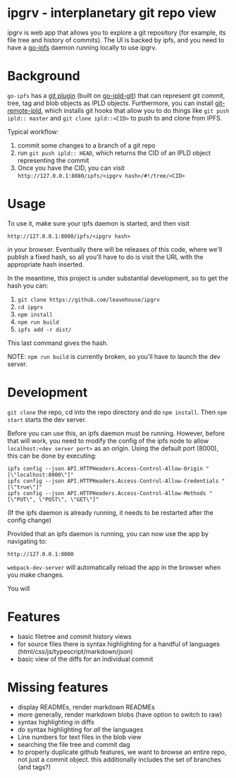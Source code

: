 # ipgrv - interplanetary git repo view

ipgrv is web app that allows you to explore a git repository (for example, its file tree and history of commits). The UI is backed by ipfs, and you need to have a [go-ipfs](https://github.com/ipfs/go-ipfs/) daemon running locally to use ipgrv.

# Background

`go-ipfs` has a [git plugin](https://github.com/ipfs/go-ipfs/blob/ce22b83f24f72f18318c8649ff1bed3d3e96768e/docs/plugins.md#ipld) (built on [go-ipld-git](https://github.com/ipfs/go-ipld-git)) that can represent git commit, tree, tag and blob objects as IPLD objects. Furthermore, you can install [git-remote-ipld](https://github.com/magik6k/git-remote-ipld), which installs git hooks that allow you to do things like `git push ipld:: master` and `git clone ipld::<CID>` to push to and clone from IPFS.

Typical workflow:

 1. commit some changes to a branch of a git repo
 2. run `git push ipld:: HEAD`, which returns the CID of an IPLD object
    representing the commit
 3. Once you have the CID, you can visit `http://127.0.0.1:8080/ipfs/<ipgrv hash>/#!/tree/<CID>`

# Usage

To use it, make sure your ipfs daemon is started, and then visit

`http://127.0.0.1:8080/ipfs/<ipgrv hash>`

in your browser. Eventually there will be releases of this code, where we'll publish a fixed hash, so all you'll have to do is visit the URL with the appropriate hash inserted.

In the meantime, this project is under substantial development, so to get the hash you can:

 1. `git clone https://github.com/leavehouse/ipgrv`
 2. `cd ipgrv`
 3. `npm install`
 4. `npm run build`
 5. `ipfs add -r dist/`

This last command gives the hash.

NOTE: `npm run build` is currently broken, so you'll have to launch the dev server.

# Development

`git clone` the repo, cd into the repo directory and do `npm install`. Then `npm start` starts the dev server.

Before you can use this, an ipfs daemon must be running. However, before that will work, you need to modify the config of the ipfs node to allow `localhost:<dev server port>` as an origin. Using the default port (8000), this can be done by executing:

```
ipfs config --json API.HTTPHeaders.Access-Control-Allow-Origin "[\"localhost:8000\"]"
ipfs config --json API.HTTPHeaders.Access-Control-Allow-Credentials "[\"true\"]"
ipfs config --json API.HTTPHeaders.Access-Control-Allow-Methods "[\"PUT\", \"POST\", \"GET\"]"
```

(If the ipfs daemon is already running, it needs to be restarted after the config change)

Provided that an ipfs daemon is running, you can now use the app by navigating to:

`http://127.0.0.1:8000`

`webpack-dev-server` will automatically reload the app in the browser when you make changes.

You will

# Features

 - basic filetree and commit history views
 - for source files there is syntax highlighting for a handful of languages (html/css/js/typescript/markdown/json)
 - basic view of the diffs for an individual commit

# Missing features

 - display READMEs, render markdown READMEs
 - more generally, render markdown blobs (have option to switch to raw)
 - syntax highlighting in diffs
 - do syntax highlighting for *all* the languages
 - Line numbers for text files in the blob view
 - searching the file tree and commit dag
 - to properly duplicate github features, we want to browse an entire repo, not
   just a commit object. this additionally includes the set of branches (and
   tags?)
